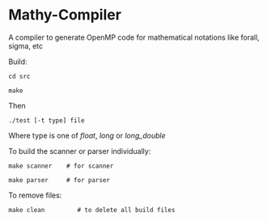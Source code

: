 # Mathy-Compiler
A compiler to generate OpenMP code for mathematical notations like forall, sigma, etc

Build:

```
cd src

make
```
Then
```
./test [-t type] file
```
Where type is one of *float*, *long* or *long_double*

To build the scanner or parser individually:

```
make scanner    # for scanner

make parser     # for parser
```
To remove files:

```
make clean         # to delete all build files
```
